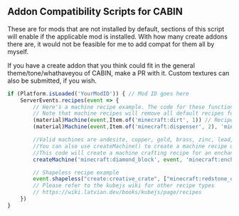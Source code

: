 ## Addon Compatibility Scripts for CABIN

These are for mods that are not installed by default, sections of this script will enable if the applicable mod is installed.
With how many create addons there are, it would not be feasible for me to add compat for them all by myself.

If you have a create addon that you think could fit in the general theme/tone/whathaveyou of CABIN, make a PR with it. Custom textures can also be submitted, if you wish.
```js
if (Platform.isLoaded('YourModID')) { // Mod ID goes here
	ServerEvents.recipes(event => {
		// Here's a machine recipe example. The code for these functions are defined in _helper.js
		// Note that machine recipes will remove all default recipes for the output item
		(material)Machine(event,Item.of('minecraft:dirt', 1)) // Recipes without an additional item will be stonecutting (saw) recipes
		(material)Machine(event,Item.of('minecraft:dispenser', 2), 'minecraft:bow')  // Recipes with one are deployer recipes

		//Valid machines are andesite, copper, gold, brass, zinc, lead, invar, enderium, and fluix
		//You can also use createMachine() to create a machine recipe using an item other then the normal machine items
		//This code will create a machine crafting recipe for an enchanting table using a "diamond block" machine with a book as the second materal
		createMachine('minecraft:diamond_block', event, 'minecraft:enchanting_table', 'minecraft:book')

		// Shapeless recipe example
		event.shapeless("create:creative_crate", ["minecraft:redstone_ore", "minecraft:lapis_ore"])
		// Please refer to the kubejs wiki for other recipe types
		// https://wiki.latvian.dev/books/kubejs/page/recipes
	})
}
